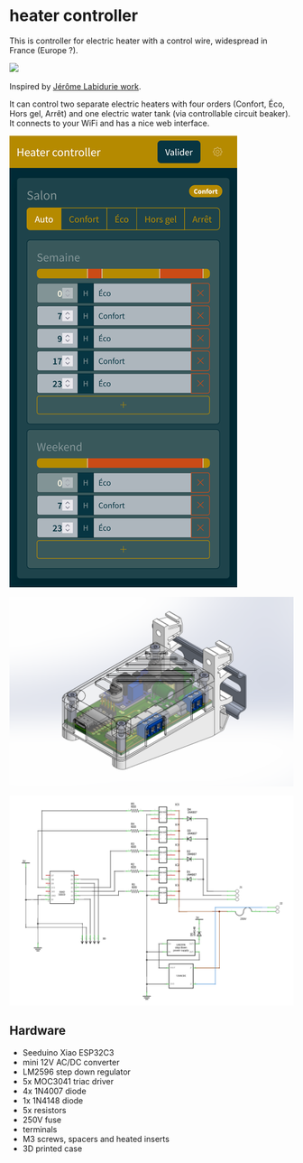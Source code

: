 # heater controller

This is controller for electric heater with a control wire, widespread in France (Europe ?).

![](https://www.vitahabitat.fr/img/cms/blog/6%20ordres%20fil%20pil.JPG)

Inspired by [Jérôme Labidurie work](http://dinask.eu/hardware/filpilote/).

It can control two separate electric heaters with four orders (Confort, Éco, Hors gel, Arrêt) and one electric water tank (via controllable circuit beaker). It connects to your WiFi and has a nice web interface.

![](./firmware/screenshot.png)

![](./model/screenshot.png)

![](./pcb/schematics.png)

## Hardware

- Seeduino Xiao ESP32C3
- mini 12V AC/DC converter
- LM2596 step down regulator
- 5x MOC3041 triac driver
- 4x 1N4007 diode
- 1x 1N4148 diode
- 5x resistors
- 250V fuse
- terminals
- M3 screws, spacers and heated inserts
- 3D printed case
